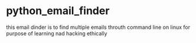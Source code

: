 # python_email_finder



this email dinder is to find multiple emails throuth command line on linux 
for purpose of learning nad hacking ethically 
